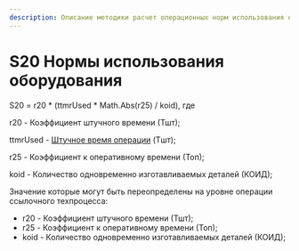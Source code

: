```yaml
---
description: Описание методики расчет операционных норм использования оборудования
---
```


# S20 Нормы использования оборудования

S20 = r20 \* (ttmrUsed \* Math.Abs(r25) / koid), где

r20 - Коэффициент штучного времени (Тшт);

ttmrUsed - [Штучное время операции](raschet-shtuchnogo-vremeni.md) (Tшт);

r25 - Коэффициент к оперативному времени (Топ);

koid - Количество одновременно изготавливаемых деталей (КОИД);

Значение которые могут быть переопределены на уровне операции ссылочного техпроцесса:

* r20 - Коэффициент штучного времени (Тшт);
* r25 - Коэффициент к оперативному времени (Топ);
* koid - Количество одновременно изготавливаемых деталей (КОИД);
